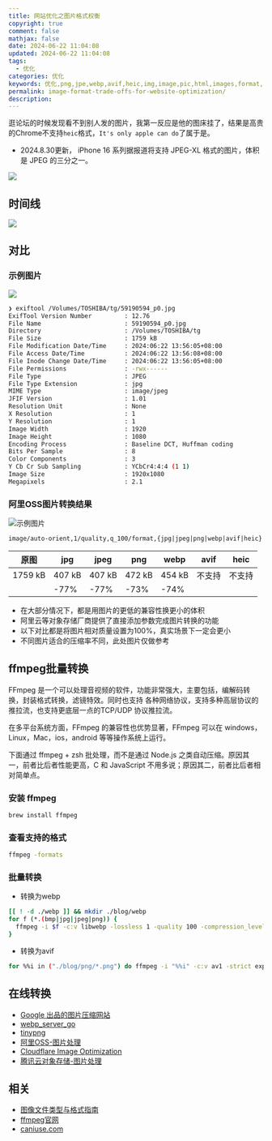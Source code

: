 ```yaml
---
title: 网站优化之图片格式权衡
copyright: true
comment: false
mathjax: false
date: 2024-06-22 11:04:08
updated: 2024-06-22 11:04:08
tags:
  - 优化
categories: 优化
keywords: 优化,png,jpe,webp,avif,heic,img,image,pic,html,images,format,optimization,website,picture
permalink: image-format-trade-offs-for-website-optimization/
description:
---
```

逛论坛的时候发现看不到别人发的图片，我第一反应是他的图床挂了，结果是高贵的Chrome不支持`heic`格式，`It's only apple can do`了属于是。

- 2024.8.30更新， iPhone 16 系列据报道将支持 JPEG-XL 格式的图片，体积是 JPEG 的三分之一。

<!-- more -->

![](https://img.tucang.cc/api/image/show/531ee52a7c90758f589d3f4eba206d92)

## 时间线

![](https://img.tucang.cc/api/image/show/5ffa6d974e751dc3f65a4b23a26710b4)

## 对比

### 示例图片

![](https://img.tucang.cc/api/image/show/a29260d7943879af4279717b8c9a9ef3)

```bash
❯ exiftool /Volumes/TOSHIBA/tg/59190594_p0.jpg 
ExifTool Version Number         : 12.76
File Name                       : 59190594_p0.jpg
Directory                       : /Volumes/TOSHIBA/tg
File Size                       : 1759 kB
File Modification Date/Time     : 2024:06:22 13:56:05+08:00
File Access Date/Time           : 2024:06:22 13:56:08+08:00
File Inode Change Date/Time     : 2024:06:22 13:56:05+08:00
File Permissions                : -rwx------
File Type                       : JPEG
File Type Extension             : jpg
MIME Type                       : image/jpeg
JFIF Version                    : 1.01
Resolution Unit                 : None
X Resolution                    : 1
Y Resolution                    : 1
Image Width                     : 1920
Image Height                    : 1080
Encoding Process                : Baseline DCT, Huffman coding
Bits Per Sample                 : 8
Color Components                : 3
Y Cb Cr Sub Sampling            : YCbCr4:4:4 (1 1)
Image Size                      : 1920x1080
Megapixels                      : 2.1
```

### 阿里OSS图片转换结果

![示例图片](https://img.tucang.cc/api/image/show/16e064e3fdd0a826db3f63b222fdf5ab)

```txt
image/auto-orient,1/quality,q_100/format,{jpg|jpeg|png|webp|avif|heic}
```

| 原图      | jpg    | jpeg   | png    | webp   | avif | heic |
| ------- | ------ | ------ | ------ | ------ | ---- | ---- |
| 1759 kB | 407 kB | 407 kB | 472 kB | 454 kB | 不支持  | 不支持  |
|         | -77%   | -77%   | -73%   | -74%   |      |      |

- 在大部分情况下，都是用图片的更低的兼容性换更小的体积
- 阿里云等对象存储厂商提供了直接添加参数完成图片转换的功能
- 以下对比都是将图片相对质量设置为100%，真实场景下一定会更小
- 不同图片适合的压缩率不同，此处图片仅做参考

## ffmpeg批量转换

FFmpeg 是一个可以处理音视频的软件，功能非常强大，主要包括，编解码转换，封装格式转换，滤镜特效。同时也支持 各种网络协议，支持多种高层协议的推拉流，也支持更底层一点的TCP/UDP 协议推拉流。

在多平台系统方面，FFmpeg 的兼容性也优势显著，FFmpeg 可以在 windows，Linux，Mac，ios，android 等等操作系统上运行。

下面通过 ffmpeg + zsh 批处理，而不是通过 Node.js 之类自动压缩。原因其一，前者比后者性能更高，C 和 JavaScript 不用多说；原因其二，前者比后者相对简单点。

### 安装 ffmpeg

```bash
brew install ffmpeg
```

### 查看支持的格式

```bash
ffmpeg -formats
```

### 批量转换

- 转换为webp

```bash
[[ ! -d ./webp ]] && mkdir ./blog/webp
for f (*.(bmp|jpg|jpeg|png)) {
  ffmpeg -i $f -c:v libwebp -lossless 1 -quality 100 -compression_level 6 ./blog/webp/${f%.*}.webp
}
```

- 转换为avif

```bash
for %%i in ("./blog/png/*.png") do ffmpeg -i "%%i" -c:v av1 -strict experimental -b:v 0 -crf 30 "./blog/avif/%%~ni.avif"
```

## 在线转换

- [Google 出品的图片压缩网站](https://squoosh.app/)
- [webp_server_go](https://github.com/webp-sh/webp_server_go)
- [tinypng](https://tinypng.com/)
- [阿里OSS-图片处理](https://help.aliyun.com/zh/oss/user-guide/overview-17)
- [Cloudflare Image Optimization](https://developers.cloudflare.com/images/)
- [腾讯云对象存储-图片处理](https://cloud.tencent.com/document/product/436/42214)

## 相关

- [图像文件类型与格式指南](https://developer.mozilla.org/zh-CN/docs/Web/Media/Formats/Image_types)
- [ffmpeg官网](https://www.ffmpeg.org/download.html)
- [caniuse.com](https://caniuse.com/)
